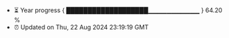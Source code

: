- ⏳ Year progress { ███████████████████▁▁▁▁▁▁▁▁▁▁▁ } 64.20 %
- ⏰ Updated on Thu, 22 Aug 2024 23:19:19 GMT

